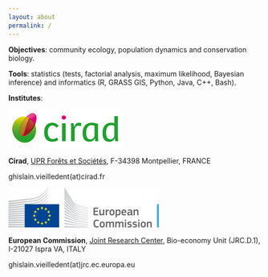 ```yaml
---
layout: about
permalink: /
---
```


**Objectives**: community ecology, population dynamics and conservation biology.

**Tools**: statistics (tests, factorial analysis, maximum likelihood, Bayesian inference) and informatics (R, GRASS GIS, Python, Java, C++, Bash).

**Institutes**:

[![logo-Cirad](/images/logos/logo-Cirad.png "Cirad")](http://ur-forets-societes.cirad.fr/) 

**Cirad**, [UPR Forêts et Sociétés](http://ur-forets-societes.cirad.fr/), F-34398 Montpellier, FRANCE

ghislain.vieilledent(at)cirad.fr

[![logo-JRC](/images/logos/logo-JRC.jpg "JRC")](https://ec.europa.eu/jrc) 

**European Commission**, [Joint Research Center](https://ec.europa.eu/jrc), Bio-economy Unit (JRC.D.1), I-21027 Ispra VA, ITALY

ghislain.vieilledent(at)jrc.ec.europa.eu
